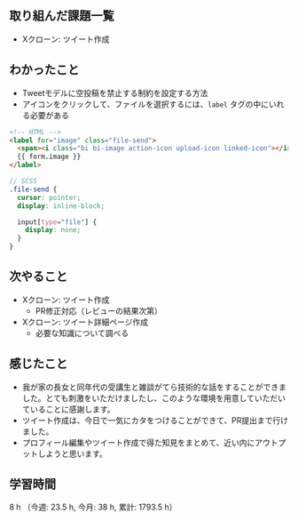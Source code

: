 ## 取り組んだ課題一覧
- Xクローン: ツイート作成

## わかったこと
- Tweetモデルに空投稿を禁止する制約を設定する方法
- アイコンをクリックして、ファイルを選択するには、`label` タグの中にいれる必要がある
```HTML
<!-- HTML -->
<label for="image" class="file-send">
  <span><i class="bi bi-image action-icon upload-icon linked-icon"></i></span>
  {{ form.image }}
</label>
```

```SCSS
// SCSS
.file-send {
  cursor: pointer;
  display: inline-block;

  input[type="file"] {
    display: none;
  }
}
``` 

## 次やること
- Xクローン: ツイート作成
    - PR修正対応（レビューの結果次第）
- Xクローン: ツイート詳細ページ作成
    - 必要な知識について調べる

## 感じたこと
- 我が家の長女と同年代の受講生と雑談がてら技術的な話をすることができました。とても刺激をいただけましたし、このような環境を用意していただいていることに感謝します。
- ツイート作成は、今日で一気にカタをつけることができて、PR提出まで行けました。
- プロフィール編集やツイート作成で得た知見をまとめて、近い内にアウトプットしようと思います。

## 学習時間
8 h （今週: 23.5 h, 今月: 38 h, 累計: 1793.5 h）